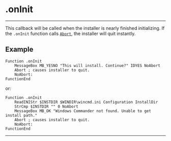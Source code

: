 # .onInit

---

This callback will be called when the installer is nearly finished initializing. If the `.onInit` function calls [`Abort`][1], the installer will quit instantly.

## Example

	Function .onInit
		MessageBox MB_YESNO "This will install. Continue?" IDYES NoAbort
		Abort ; causes installer to quit.
		NoAbort:
	FunctionEnd
 
or:

	Function .onInit
		ReadINIStr $INSTDIR $WINDIR\wincmd.ini Configuration InstallDir
		StrCmp $INSTDIR "" 0 NoAbort
		MessageBox MB_OK "Windows Commander not found. Unable to get install path."
		Abort ; causes installer to quit.
		NoAbort:
	FunctionEnd

---

[1]: ../Reference/Abort.md